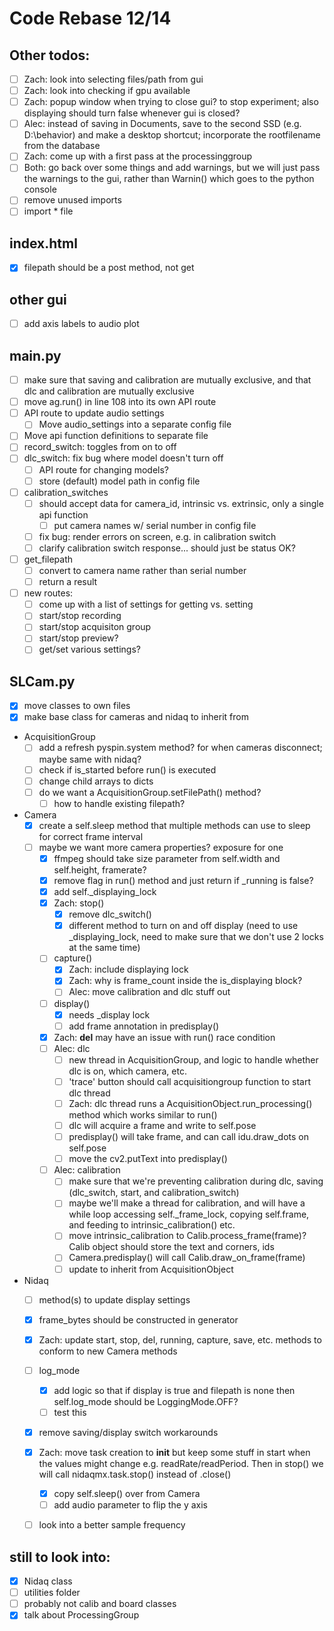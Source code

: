 # Code Rebase 12/14

## Other todos:
- [ ] Zach: look into selecting files/path from gui
- [ ] Zach: look into checking if gpu available
- [ ] Zach: popup window when trying to close gui? to stop experiment; also displaying should turn false whenever gui is closed?
- [ ] Alec: instead of saving in Documents, save to the second SSD (e.g. D:\\behavior) and make a desktop shortcut; incorporate the rootfilename from the database
- [ ] Zach: come up with a first pass at the processinggroup
- [ ] Both: go back over some things and add warnings, but we will just pass the warnings to the gui, rather than Warnin() which goes to the python console
- [ ] remove unused imports
- [ ] import * file

## index.html
- [x] filepath should be a post method, not get

## other gui
- [ ] add axis labels to audio plot

## main.py
- [ ] make sure that saving and calibration are mutually exclusive, and that dlc and calibration are mutually exclusive
- [ ] move ag.run() in line 108 into its own API route
- [ ] API route to update audio settings
	- [ ] Move audio_settings into a separate config file
- [ ] Move api function definitions to separate file		
- [ ] record_switch: toggles from on to off
- [ ] dlc_switch: fix bug where model doesn't turn off
	- [ ] API route for changing models?
	- [ ] store (default) model path in config file
- [ ] calibration_switches
	- [ ] should accept data for camera_id, intrinsic vs. extrinsic, only a single api function
		- [ ] put camera names w/ serial number in config file
	- [ ] fix bug: render errors on screen, e.g. in calibration switch
	- [ ] clarify calibration switch response... should just be status OK?
- [ ] get_filepath
	- [ ] convert to camera name rather than serial number
	- [ ] return a result
- [ ] new routes:
	- [ ] come up with a list of settings for getting vs. setting
	- [ ] start/stop recording
	- [ ] start/stop acquisiton group
	- [ ] start/stop preview?
	- [ ] get/set various settings?

## SLCam.py
- [x] move classes to own files
- [x] make base class for cameras and nidaq to inherit from
- AcquisitionGroup
	- [ ] add a refresh pyspin.system method? for when cameras disconnect; maybe same with nidaq?
	- [ ] check if is_started before run() is executed
	- [ ] change child arrays to dicts
	- [ ] do we want a AcquisitionGroup.setFilePath() method?
		- [ ] how to handle existing filepath?
- Camera
  - [x] create a self.sleep method that multiple methods can use to sleep for correct frame interval
  - [ ] maybe we want more camera properties? exposure for one
	- [x] ffmpeg should take size parameter from self.width and self.height, framerate?
	- [x] remove flag in run() method and just return if _running is false?
	- [x] add self._displaying_lock
	- [x] Zach: stop()
		- [x] remove dlc_switch()
		- [x] different method to turn on and off display (need to use _displaying_lock, need to make sure that we don't use 2 locks at the same time)
	- [ ] capture()
		- [x] Zach: include displaying lock
		- [x] Zach: why is frame_count inside the is_displaying block?
		- [ ] Alec: move calibration and dlc stuff out 
	- [ ] display()
		- [x] needs _display lock
		- [ ] add frame annotation in predisplay()
	- [x] Zach: __del__ may have an issue with run() race condition
	- [ ] Alec: dlc
		- [ ] new thread in AcquisitionGroup, and logic to handle whether dlc is on, which camera, etc.
		- [ ] 'trace' button should call acquisitiongroup function to start dlc thread
		- [ ] Zach: dlc thread runs a AcquisitionObject.run_processing() method which works similar to run()
		- [ ] dlc will acquire a frame and write to self.pose
		- [ ] predisplay() will take frame, and can call idu.draw_dots on self.pose
		- [ ] move the cv2.putText into predisplay()
	- [ ] Alec: calibration
		- [ ] make sure that we're preventing calibration during dlc, saving (dlc_switch, start, and calibration_switch)
		- [ ] maybe we'll make a thread for calibration, and will have a while loop accessing self._frame_lock, copying self.frame, and feeding to intrinsic_calibration() etc. 
		- [ ] move intrinsic_calibration to Calib.process_frame(frame)? Calib object should store the text and corners, ids
		- [ ] Camera.predisplay() will call Calib.draw_on_frame(frame)
		- [ ] update to inherit from AcquisitionObject
- Nidaq
	- [ ] method(s) to update display settings
	- [x] frame_bytes should be constructed in generator
	- [x] Zach: update start, stop, del, running, capture, save, etc. methods to conform to new Camera methods
	- [ ] log_mode
		- [x] add logic so that if display is true and filepath is none then self.log_mode should be LoggingMode.OFF?
		- [ ] test this
	- [x] remove saving/display switch workarounds
  - [x] Zach: move task creation to __init__ but keep some stuff in start when the values might change e.g. readRate/readPeriod. Then in stop() we will call nidaqmx.task.stop() instead of .close()
	- [x] copy self.sleep() over from Camera
	- [ ] add audio parameter to flip the y axis 
  - [ ] look into a better sample frequency


## still to look into:
- [x] Nidaq class
- [ ] utilities folder
- [ ] probably not calib and board classes 
- [x] talk about ProcessingGroup